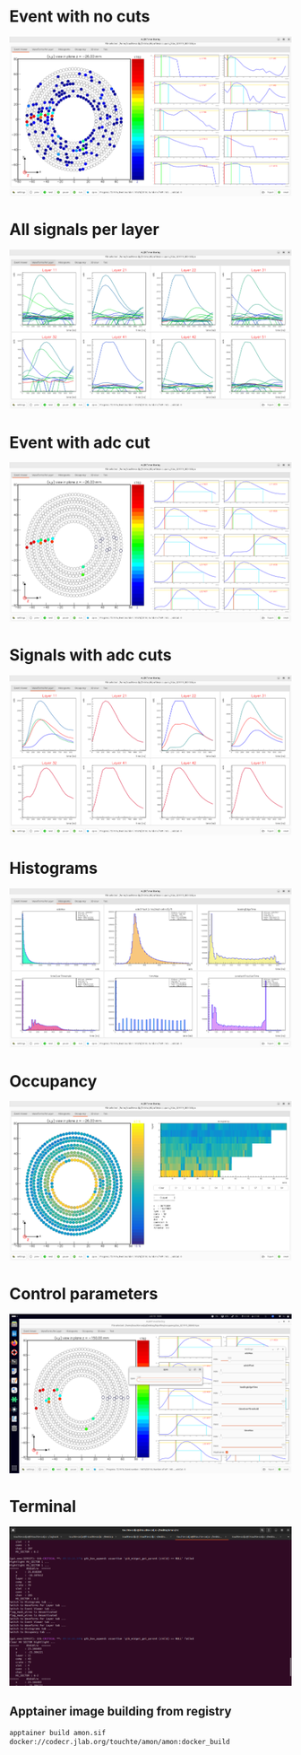 # Event with no cuts
![event all](./img/examples/event_all.png)
# All signals per layer
![signals all](./img/examples/signals_all.png)
# Event with adc cut
![event adc cuts](./img/examples/event_adc_cuts.png)
# Signals with adc cuts
![signals adc cuts](./img/examples/signal_cuts.png)
# Histograms
![histograms](./img/examples/histograms.png)
# Occupancy
![occupancy](./img/examples/occupancy.png)
# Control parameters
![Control parameters](./img/examples/amon_settings.png)
# Terminal
![Terminal output](./img/examples/terminal.png)


## Apptainer image building from registry
```     
apptainer build amon.sif docker://codecr.jlab.org/touchte/amon/amon:docker_build
```

